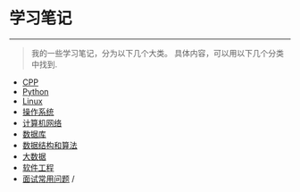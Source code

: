 # 学习笔记

---

> 我的一些学习笔记，分为以下几个大类。
> 具体内容，可以用以下几个分类中找到.


- [CPP](CPP)
- [Python](Python)
- [Linux](GUNLinux)
- [操作系统](操作系统)
- [计算机网络](计算机网络)
- [数据库](数据库)
- [数据结构和算法](数据结构和算法)
- [大数据](大数据)
- [软件工程](软件工程)
- [面试常用问题](面试常用问题)
/
